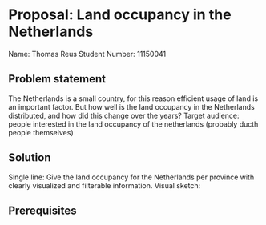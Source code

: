 # Proposal: Land occupancy in the Netherlands
Name: Thomas Reus
Student Number: 11150041

## Problem statement
The Netherlands is a small country, for this reason efficient usage of land is an important factor. But how well is the land occupancy in the Netherlands distributed, and how did this change over the years? 
Target audience: people interested in the land occupancy of the netherlands (probably ducth people themselves)

## Solution
Single line: Give the land occupancy for the Netherlands per province with clearly visualized and filterable information.
Visual sketch:
![]()


## Prerequisites


